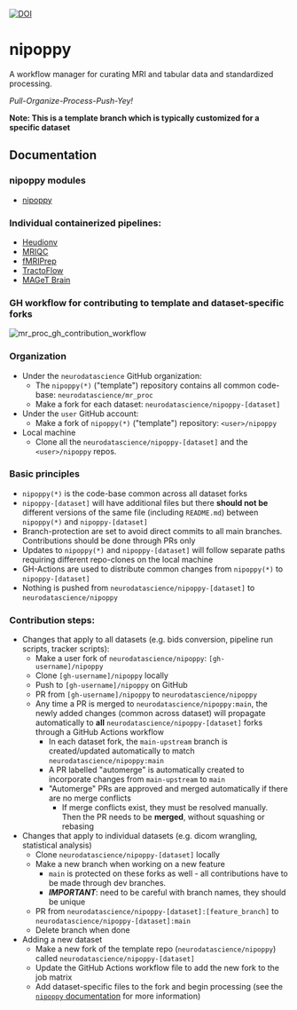 [![DOI](https://zenodo.org/badge/DOI/10.5281/zenodo.8084759.svg)](https://doi.org/10.5281/zenodo.8084759)

# nipoppy 

A workflow manager for curating MRI and tabular data and standardized processing. 

_Pull-Organize-Process-Push-Yey!_

**Note: This is a template branch which is typically customized for a specific dataset**

## Documentation

### nipoppy modules

- [nipoppy](https://neurobagel.org/nipoppy/overview/)

### Individual containerized pipelines:

- [Heudionv](https://heudiconv.readthedocs.io/en/latest/installation.html#singularity) 
- [MRIQC](https://mriqc.readthedocs.io/en/stable/)
- [fMRIPrep](https://fmriprep.org/en/1.5.5/singularity.html) 
- [TractoFlow](https://github.com/scilus/tractoflow)
- [MAGeT Brain](https://github.com/CoBrALab/MAGeTbrain)

### GH workflow for contributing to template and dataset-specific forks

![mr_proc_gh_contribution_workflow](https://user-images.githubusercontent.com/29051929/236941655-f7dcc981-a2f4-4f3f-b1fc-8c2afdfcc8cf.png)

### Organization
* Under the `neurodatascience` GitHub organization:
  * The `nipoppy(*)` ("template") repository contains all common code-base: `neurodatascience/mr_proc`
  * Make a fork for each dataset: `neurodatascience/nipoppy-[dataset]`
* Under the `user` GitHub account:
  * Make a fork of `nipoppy(*)` ("template") repository: `<user>/nipoppy`
* Local machine
  * Clone all the `neurodatascience/nipoppy-[dataset]` and the `<user>/nipoppy` repos. 
  
### Basic principles 
* `nipoppy(*)` is the code-base common across all dataset forks
* `nipoppy-[dataset]` will have additional files but there **should not be** different versions of the same file (including `README.md`) between `nipoppy(*)` and `nipoppy-[dataset]`
* Branch-protection are set to avoid direct commits to all main branches. Contributions should be done through PRs only
* Updates to `nipoppy(*)` and `nipoppy-[dataset]` will follow separate paths requiring different repo-clones on the local machine
* GH-Actions are used to distribute common changes from `nipoppy(*)` to `nipoppy-[dataset]`
* Nothing is pushed from `neurodatascience/nipoppy-[dataset]` to `neurodatascience/nipoppy`

### Contribution steps:
  * Changes that apply to all datasets (e.g. bids conversion, pipeline run scripts, tracker scripts):
    * Make a user fork of `neurodatascience/nipoppy`: `[gh-username]/nipoppy`
    * Clone `[gh-username]/nipoppy` locally
    * Push to `[gh-username]/nipoppy` on GitHub
    * PR from `[gh-username]/nipoppy` to `neurodatascience/nipoppy`
    * Any time a PR is merged to `neurodatascience/nipoppy:main`, the newly added changes (common across dataset) will propagate automatically to **all** `neurodatascience/nipoppy-[dataset]` forks through a GitHub Actions workflow
      * In each dataset fork, the `main-upstream` branch is created/updated automatically to match `neurodatascience/nipoppy:main`
      * A PR labelled "automerge" is automatically created to incorporate changes from `main-upstream` to `main`
      * "Automerge" PRs are approved and merged automatically if there are no merge conflicts
        * If merge conflicts exist, they must be resolved manually. Then the PR needs to be **merged**, without squashing or rebasing
  * Changes that apply to individual datasets (e.g. dicom wrangling, statistical analysis) 
    * Clone `neurodatascience/nipoppy-[dataset]` locally
    * Make a new branch when working on a new feature
      * `main` is protected on these forks as well - all contributions have to be made through dev branches.
      * ***IMPORTANT***: need to be careful with branch names, they should be unique
    * PR from `neurodatascience/nipoppy-[dataset]:[feature_branch]` to `neurodatascience/nipoppy-[dataset]:main`
    * Delete branch when done
  * Adding a new dataset
    * Make a new fork of the template repo (`neurodatascience/nipoppy`) called `neurodatascience/nipoppy-[dataset]`
    * Update the GitHub Actions workflow file to add the new fork to the job matrix
    * Add dataset-specific files to the fork and begin processing (see the [`nipoppy` documentation](https://neurobagel.org/nipoppy/workflow/dicom_org/) for more information)
